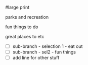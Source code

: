 #large print

parks and recreation

fun things to do

great places to etc

- [ ] sub-branch - selection 1 - eat out
- [ ] sub-branch - sel2 - fun things
- [ ] add line for other stuff
